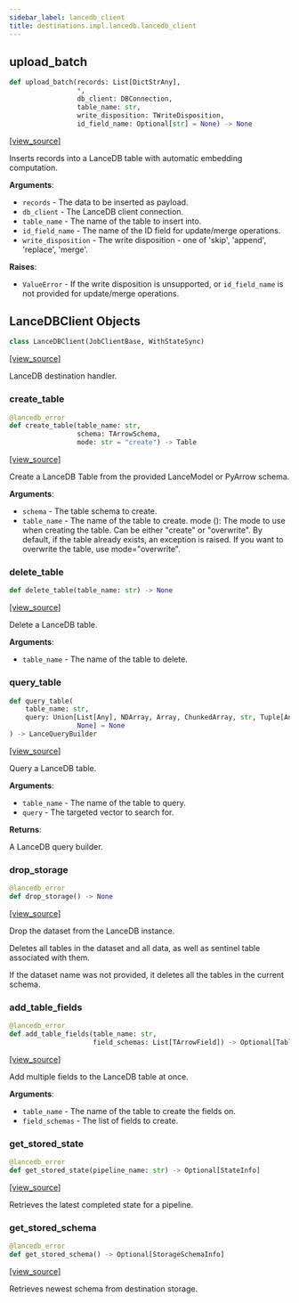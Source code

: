 ```yaml
---
sidebar_label: lancedb_client
title: destinations.impl.lancedb.lancedb_client
---
```


## upload\_batch

```python
def upload_batch(records: List[DictStrAny],
                 *,
                 db_client: DBConnection,
                 table_name: str,
                 write_disposition: TWriteDisposition,
                 id_field_name: Optional[str] = None) -> None
```

[[view_source]](https://github.com/dlt-hub/dlt/blob/e9c9ecfa8a644fdb516dd74aabca3bf75bafb154/dlt/destinations/impl/lancedb/lancedb_client.py#L152)

Inserts records into a LanceDB table with automatic embedding computation.

**Arguments**:

- `records` - The data to be inserted as payload.
- `db_client` - The LanceDB client connection.
- `table_name` - The name of the table to insert into.
- `id_field_name` - The name of the ID field for update/merge operations.
- `write_disposition` - The write disposition - one of 'skip', 'append', 'replace', 'merge'.
  

**Raises**:

- `ValueError` - If the write disposition is unsupported, or `id_field_name` is not
  provided for update/merge operations.

## LanceDBClient Objects

```python
class LanceDBClient(JobClientBase, WithStateSync)
```

[[view_source]](https://github.com/dlt-hub/dlt/blob/e9c9ecfa8a644fdb516dd74aabca3bf75bafb154/dlt/destinations/impl/lancedb/lancedb_client.py#L205)

LanceDB destination handler.

### create\_table

```python
@lancedb_error
def create_table(table_name: str,
                 schema: TArrowSchema,
                 mode: str = "create") -> Table
```

[[view_source]](https://github.com/dlt-hub/dlt/blob/e9c9ecfa8a644fdb516dd74aabca3bf75bafb154/dlt/destinations/impl/lancedb/lancedb_client.py#L279)

Create a LanceDB Table from the provided LanceModel or PyArrow schema.

**Arguments**:

- `schema` - The table schema to create.
- `table_name` - The name of the table to create.
  mode (): The mode to use when creating the table. Can be either "create" or "overwrite".
  By default, if the table already exists, an exception is raised.
  If you want to overwrite the table, use mode="overwrite".

### delete\_table

```python
def delete_table(table_name: str) -> None
```

[[view_source]](https://github.com/dlt-hub/dlt/blob/e9c9ecfa8a644fdb516dd74aabca3bf75bafb154/dlt/destinations/impl/lancedb/lancedb_client.py#L291)

Delete a LanceDB table.

**Arguments**:

- `table_name` - The name of the table to delete.

### query\_table

```python
def query_table(
    table_name: str,
    query: Union[List[Any], NDArray, Array, ChunkedArray, str, Tuple[Any],
                 None] = None
) -> LanceQueryBuilder
```

[[view_source]](https://github.com/dlt-hub/dlt/blob/e9c9ecfa8a644fdb516dd74aabca3bf75bafb154/dlt/destinations/impl/lancedb/lancedb_client.py#L299)

Query a LanceDB table.

**Arguments**:

- `table_name` - The name of the table to query.
- `query` - The targeted vector to search for.
  

**Returns**:

  A LanceDB query builder.

### drop\_storage

```python
@lancedb_error
def drop_storage() -> None
```

[[view_source]](https://github.com/dlt-hub/dlt/blob/e9c9ecfa8a644fdb516dd74aabca3bf75bafb154/dlt/destinations/impl/lancedb/lancedb_client.py#L333)

Drop the dataset from the LanceDB instance.

Deletes all tables in the dataset and all data, as well as sentinel table associated with them.

If the dataset name was not provided, it deletes all the tables in the current schema.

### add\_table\_fields

```python
@lancedb_error
def add_table_fields(table_name: str,
                     field_schemas: List[TArrowField]) -> Optional[Table]
```

[[view_source]](https://github.com/dlt-hub/dlt/blob/e9c9ecfa8a644fdb516dd74aabca3bf75bafb154/dlt/destinations/impl/lancedb/lancedb_client.py#L423)

Add multiple fields to the LanceDB table at once.

**Arguments**:

- `table_name` - The name of the table to create the fields on.
- `field_schemas` - The list of fields to create.

### get\_stored\_state

```python
@lancedb_error
def get_stored_state(pipeline_name: str) -> Optional[StateInfo]
```

[[view_source]](https://github.com/dlt-hub/dlt/blob/e9c9ecfa8a644fdb516dd74aabca3bf75bafb154/dlt/destinations/impl/lancedb/lancedb_client.py#L536)

Retrieves the latest completed state for a pipeline.

### get\_stored\_schema

```python
@lancedb_error
def get_stored_schema() -> Optional[StorageSchemaInfo]
```

[[view_source]](https://github.com/dlt-hub/dlt/blob/e9c9ecfa8a644fdb516dd74aabca3bf75bafb154/dlt/destinations/impl/lancedb/lancedb_client.py#L621)

Retrieves newest schema from destination storage.

